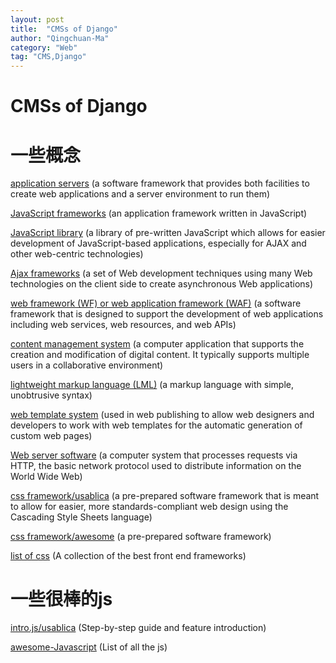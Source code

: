 ```yaml
---
layout: post
title:  "CMSs of Django"
author: "Qingchuan-Ma"
category: "Web"
tag: "CMS,Django"
---
```


# CMSs of Django



# 一些概念



[application servers](https://en.wikipedia.org/wiki/List_of_application_servers)
(a software framework that provides both facilities to create web applications and a server environment to run them)

[JavaScript frameworks](https://en.wikipedia.org/wiki/Comparison_of_JavaScript_frameworks)
(an application framework written in JavaScript)

[JavaScript library](https://en.wikipedia.org/wiki/List_of_JavaScript_libraries)
(a library of pre-written JavaScript which allows for easier development of JavaScript-based applications, especially for AJAX and other web-centric technologies)

[Ajax frameworks](https://en.wikipedia.org/wiki/List_of_Ajax_frameworks)
(a set of Web development techniques using many Web technologies on the client side to create asynchronous Web applications)

[web framework (WF) or web application framework (WAF)](https://en.wikipedia.org/wiki/Comparison_of_web_frameworks)
(a software framework that is designed to support the development of web applications including web services, web resources, and web APIs)

[content management system](https://en.wikipedia.org/wiki/List_of_content_management_systems)
(a computer application that supports the creation and modification of digital content. It typically supports multiple users in a collaborative environment)

[lightweight markup language (LML)](https://en.wikipedia.org/wiki/Lightweight_markup_language)
(a markup language with simple, unobtrusive syntax)

[web template system](https://en.wikipedia.org/wiki/Comparison_of_web_template_engines)
(used in web publishing to allow web designers and developers to work with web templates for the automatic generation of custom web pages)

[Web server software](https://en.wikipedia.org/wiki/Comparison_of_web_server_software)
(a computer system that processes requests via HTTP, the basic network protocol used to distribute information on the World Wide Web)

[css framework/usablica](https://usablica.github.io/front-end-frameworks/compare.html?v=2.0)
(a pre-prepared software framework that is meant to allow for easier, more standards-compliant web design using the Cascading Style Sheets language)

[css framework/awesome](https://github.com/troxler/awesome-css-frameworks)
(a pre-prepared software framework)

[list of css](http://cssframeworks.org/)
(A collection of the best front end frameworks)



# 一些很棒的js

[intro.js/usablica](https://introjs.com/)
(Step-by-step guide and feature introduction)

[awesome-Javascript](https://github.com/sorrycc/awesome-javascript)
(List of all the js)
